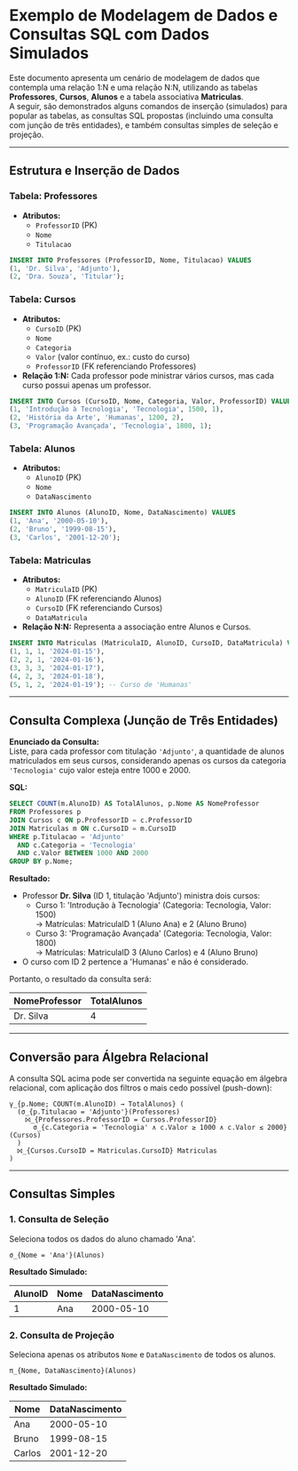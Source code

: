 # Exemplo de Modelagem de Dados e Consultas SQL com Dados Simulados

Este documento apresenta um cenário de modelagem de dados que contempla uma relação 1:N e uma relação N:N, utilizando as tabelas **Professores**, **Cursos**, **Alunos** e a tabela associativa **Matriculas**.  
A seguir, são demonstrados alguns comandos de inserção (simulados) para popular as tabelas, as consultas SQL propostas (incluindo uma consulta com junção de três entidades), e também consultas simples de seleção e projeção.

---

## Estrutura e Inserção de Dados

### Tabela: Professores  
- **Atributos:**  
  - `ProfessorID` (PK)  
  - `Nome`  
  - `Titulacao`  

```sql
INSERT INTO Professores (ProfessorID, Nome, Titulacao) VALUES
(1, 'Dr. Silva', 'Adjunto'),
(2, 'Dra. Souza', 'Titular');
```

### Tabela: Cursos  
- **Atributos:**  
  - `CursoID` (PK)  
  - `Nome`  
  - `Categoria`  
  - `Valor` (valor contínuo, ex.: custo do curso)  
  - `ProfessorID` (FK referenciando Professores)  
- **Relação 1:N:** Cada professor pode ministrar vários cursos, mas cada curso possui apenas um professor.

```sql
INSERT INTO Cursos (CursoID, Nome, Categoria, Valor, ProfessorID) VALUES
(1, 'Introdução à Tecnologia', 'Tecnologia', 1500, 1),
(2, 'História da Arte', 'Humanas', 1200, 2),
(3, 'Programação Avançada', 'Tecnologia', 1800, 1);
```

### Tabela: Alunos  
- **Atributos:**  
  - `AlunoID` (PK)  
  - `Nome`  
  - `DataNascimento`  

```sql
INSERT INTO Alunos (AlunoID, Nome, DataNascimento) VALUES
(1, 'Ana', '2000-05-10'),
(2, 'Bruno', '1999-08-15'),
(3, 'Carlos', '2001-12-20');
```

### Tabela: Matriculas  
- **Atributos:**  
  - `MatriculaID` (PK)  
  - `AlunoID` (FK referenciando Alunos)  
  - `CursoID` (FK referenciando Cursos)  
  - `DataMatricula`  
- **Relação N:N:** Representa a associação entre Alunos e Cursos.

```sql
INSERT INTO Matriculas (MatriculaID, AlunoID, CursoID, DataMatricula) VALUES
(1, 1, 1, '2024-01-15'),
(2, 2, 1, '2024-01-16'),
(3, 3, 3, '2024-01-17'),
(4, 2, 3, '2024-01-18'),
(5, 1, 2, '2024-01-19'); -- Curso de 'Humanas'
```

---

## Consulta Complexa (Junção de Três Entidades)

**Enunciado da Consulta:**  
Liste, para cada professor com titulação `'Adjunto'`, a quantidade de alunos matriculados em seus cursos, considerando apenas os cursos da categoria `'Tecnologia'` cujo valor esteja entre 1000 e 2000.

**SQL:**

```sql
SELECT COUNT(m.AlunoID) AS TotalAlunos, p.Nome AS NomeProfessor
FROM Professores p
JOIN Cursos c ON p.ProfessorID = c.ProfessorID
JOIN Matriculas m ON c.CursoID = m.CursoID
WHERE p.Titulacao = 'Adjunto'
  AND c.Categoria = 'Tecnologia'
  AND c.Valor BETWEEN 1000 AND 2000
GROUP BY p.Nome;
```

**Resultado:**  
- Professor **Dr. Silva** (ID 1, titulação 'Adjunto') ministra dois cursos:
  - Curso 1: 'Introdução à Tecnologia' (Categoria: Tecnologia, Valor: 1500)  
    → Matrículas: MatriculaID 1 (Aluno Ana) e 2 (Aluno Bruno)
  - Curso 3: 'Programação Avançada' (Categoria: Tecnologia, Valor: 1800)  
    → Matrículas: MatriculaID 3 (Aluno Carlos) e 4 (Aluno Bruno)
- O curso com ID 2 pertence a 'Humanas' e não é considerado.

Portanto, o resultado da consulta será:

| NomeProfessor | TotalAlunos |
|---------------|-------------|
| Dr. Silva     | 4           |

---

## Conversão para Álgebra Relacional

A consulta SQL acima pode ser convertida na seguinte equação em álgebra relacional, com aplicação dos filtros o mais cedo possível (push-down):

```plaintext
γ_{p.Nome; COUNT(m.AlunoID) → TotalAlunos} (
  (σ_{p.Titulacao = 'Adjunto'}(Professores)
    ⨝_{Professores.ProfessorID = Cursos.ProfessorID} 
      σ_{c.Categoria = 'Tecnologia' ∧ c.Valor ≥ 1000 ∧ c.Valor ≤ 2000}(Cursos)
  )
  ⨝_{Cursos.CursoID = Matriculas.CursoID} Matriculas
)
```

---

## Consultas Simples

### 1. Consulta de Seleção  
Seleciona todos os dados do aluno chamado 'Ana'.

```plaintext
σ_{Nome = 'Ana'}(Alunos)
```

**Resultado Simulado:**

| AlunoID | Nome | DataNascimento |
|---------|------|----------------|
| 1       | Ana  | 2000-05-10     |

### 2. Consulta de Projeção  
Seleciona apenas os atributos `Nome` e `DataNascimento` de todos os alunos.

```plaintext
π_{Nome, DataNascimento}(Alunos)

```

**Resultado Simulado:**

| Nome   | DataNascimento |
|--------|----------------|
| Ana    | 2000-05-10     |
| Bruno  | 1999-08-15     |
| Carlos | 2001-12-20     |

